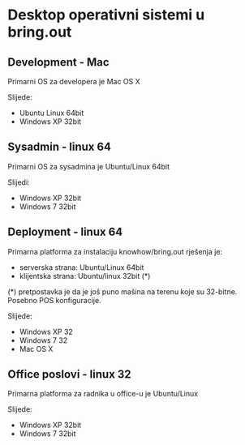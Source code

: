 # Desktop operativni sistemi u bring.out

## Development - Mac

Primarni OS za developera je Mac OS X

Slijede:
- Ubuntu Linux 64bit
- Windows XP 32bit

## Sysadmin - linux 64

Primarni OS za sysadmina je Ubuntu/Linux 64bit

Slijedi:
- Windows XP 32bit
- Windows 7 32bit

## Deployment - linux 64

Primarna platforma za instalaciju knowhow/bring.out rješenja je:
-  serverska strana: Ubuntu/Linux 64bit
-  klijentska strana: Ubuntu/linux 32bit (*)

(*) pretpostavka je da je još puno mašina na terenu koje su 32-bitne. Posebno POS konfiguracije.

Slijede:
- Windows XP 32
- Windows 7 32
- Mac OS X

## Office poslovi - linux 32

Primarna platforma za radnika u office-u je Ubuntu/Linux

Slijede:
- Windows XP 32bit
- Windows 7 32bit

